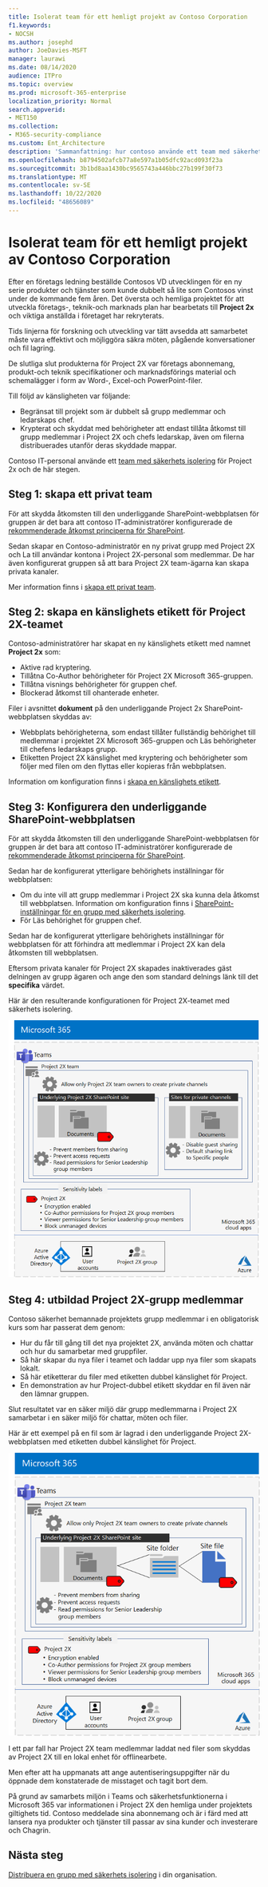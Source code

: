 ```yaml
---
title: Isolerat team för ett hemligt projekt av Contoso Corporation
f1.keywords:
- NOCSH
ms.author: josephd
author: JoeDavies-MSFT
manager: laurawi
ms.date: 08/14/2020
audience: ITPro
ms.topic: overview
ms.prod: microsoft-365-enterprise
localization_priority: Normal
search.appverid:
- MET150
ms.collection:
- M365-security-compliance
ms.custom: Ent_Architecture
description: 'Sammanfattning: hur contoso använde ett team med säkerhets isolering för ett Top Secret för att utveckla en ny serie produkter och tjänster.'
ms.openlocfilehash: b8794502afcb77a8e597a1b05dfc92acd093f23a
ms.sourcegitcommit: 3b1bd8aa1430bc9565743a446bbc27b199f30f73
ms.translationtype: MT
ms.contentlocale: sv-SE
ms.lasthandoff: 10/22/2020
ms.locfileid: "48656089"
---
```

# <a name="isolated-team-for-a-top-secret-project-of-the-contoso-corporation"></a>Isolerat team för ett hemligt projekt av Contoso Corporation

Efter en företags ledning beställde Contosos VD utvecklingen för en ny serie produkter och tjänster som kunde dubbelt så lite som Contosos vinst under de kommande fem åren. Det översta och hemliga projektet för att utveckla företags-, teknik-och marknads plan har bearbetats till **Project 2x** och viktiga anställda i företaget har rekryterats. 

Tids linjerna för forskning och utveckling var tätt avsedda att samarbetet måste vara effektivt och möjliggöra säkra möten, pågående konversationer och fil lagring.

De slutliga slut produkterna för Project 2X var företags abonnemang, produkt-och teknik specifikationer och marknadsförings material och schemalägger i form av Word-, Excel-och PowerPoint-filer. 

Till följd av känsligheten var följande:

- Begränsat till projekt som är dubbelt så grupp medlemmar och ledarskaps chef.
- Krypterat och skyddat med behörigheter att endast tillåta åtkomst till grupp medlemmar i Project 2X och chefs ledarskap, även om filerna distribuerades utanför deras skyddade mappar.

Contoso IT-personal använde ett [team med säkerhets isolering](secure-teams-security-isolation.md) för Project 2x och de här stegen.

## <a name="step-1-created-a-private-team"></a>Steg 1: skapa ett privat team

För att skydda åtkomsten till den underliggande SharePoint-webbplatsen för gruppen är det bara att contoso IT-administratörer konfigurerade de [rekommenderade åtkomst principerna för SharePoint](../security/office-365-security/sharepoint-file-access-policies.md).

Sedan skapar en Contoso-administratör en ny privat grupp med Project 2X och La till användar kontona i Project 2X-personal som medlemmar. De har även konfigurerat gruppen så att bara Project 2X team-ägarna kan skapa privata kanaler.

Mer information finns i [skapa ett privat team](secure-teams-security-isolation.md#create-a-private-team).

## <a name="step-2-created-a-sensitivity-label-for-the-project-2x-team"></a>Steg 2: skapa en känslighets etikett för Project 2X-teamet

Contoso-administratörer har skapat en ny känslighets etikett med namnet **Project 2x** som:

- Aktive rad kryptering.
- Tillåtna Co-Author behörigheter för Project 2X Microsoft 365-gruppen.
- Tillåtna visnings behörigheter för gruppen chef.
- Blockerad åtkomst till ohanterade enheter.

Filer i avsnittet **dokument** på den underliggande Project 2x SharePoint-webbplatsen skyddas av:

- Webbplats behörigheterna, som endast tillåter fullständig behörighet till medlemmar i projektet 2X Microsoft 365-gruppen och Läs behörigheter till chefens ledarskaps grupp.
- Etiketten Project 2X känslighet med kryptering och behörigheter som följer med filen om den flyttas eller kopieras från webbplatsen.

Information om konfiguration finns i [skapa en känslighets etikett](secure-teams-security-isolation.md#create-a-sensitivity-label).

## <a name="step-3-configured-the-underlying-sharepoint-site"></a>Steg 3: Konfigurera den underliggande SharePoint-webbplatsen

För att skydda åtkomsten till den underliggande SharePoint-webbplatsen för gruppen är det bara att contoso IT-administratörer konfigurerade de [rekommenderade åtkomst principerna för SharePoint](../security/office-365-security/sharepoint-file-access-policies.md).

Sedan har de konfigurerat ytterligare behörighets inställningar för webbplatsen:

- Om du inte vill att grupp medlemmar i Project 2X ska kunna dela åtkomst till webbplatsen. Information om konfiguration finns i [SharePoint-inställningar för en grupp med säkerhets isolering](secure-teams-security-isolation.md#sharepoint-settings).
- För Läs behörighet för gruppen chef.

Sedan har de konfigurerat ytterligare behörighets inställningar för webbplatsen för att förhindra att medlemmar i Project 2X kan dela åtkomsten till webbplatsen. 

Eftersom privata kanaler för Project 2X skapades inaktiverades gäst delningen av grupp ägaren och ange den som standard delnings länk till det **specifika** värdet.

Här är den resulterande konfigurationen för Project 2X-teamet med säkerhets isolering.

![Den resulterande konfigurationen för Project 2X-teamet](../media/contoso-team-for-top-secret-project.png)

 ## <a name="step-4-trained-project-2x-team-members"></a>Steg 4: utbildad Project 2X-grupp medlemmar

Contoso säkerhet bemannade projektets grupp medlemmar i en obligatorisk kurs som har passerat dem genom:

- Hur du får till gång till det nya projektet 2X, använda möten och chattar och hur du samarbetar med gruppfiler.
- Så här skapar du nya filer i teamet och laddar upp nya filer som skapats lokalt.
- Så här etiketterar du filer med etiketten dubbel känslighet för Project.
- En demonstration av hur Project-dubbel etikett skyddar en fil även när den lämnar gruppen.

Slut resultatet var en säker miljö där grupp medlemmarna i Project 2X samarbetar i en säker miljö för chattar, möten och filer.

Här är ett exempel på en fil som är lagrad i den underliggande Project 2X-webbplatsen med etiketten dubbel känslighet för Project.

![Ett exempel på en fil som lagras i den underliggande projektets dubbel webbplats](../media/contoso-team-for-top-secret-project-example.png)

I ett par fall har Project 2X team medlemmar laddat ned filer som skyddas av Project 2X till en lokal enhet för offlinearbete. 

Men efter att ha uppmanats att ange autentiseringsuppgifter när du öppnade dem konstaterade de misstaget och tagit bort dem.

På grund av samarbets miljön i Teams och säkerhetsfunktionerna i Microsoft 365 var informationen i Project 2X den hemliga under projektets giltighets tid. Contoso meddelade sina abonnemang och är i färd med att lansera nya produkter och tjänster till passar av sina kunder och investerare och Chagrin.

## <a name="next-step"></a>Nästa steg

[Distribuera en grupp med säkerhets isolering](secure-teams-security-isolation.md) i din organisation.


